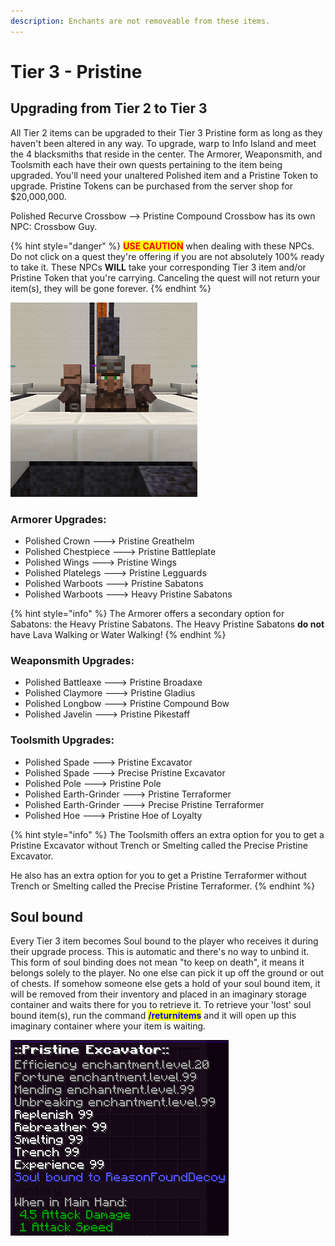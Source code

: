 ```yaml
---
description: Enchants are not removeable from these items.
---
```


# Tier 3 - Pristine

## Upgrading from Tier 2 to Tier 3

All Tier 2 items can be upgraded to their Tier 3 Pristine form as long as they haven't been altered in any way. To upgrade, warp to Info Island and meet the 4 blacksmiths that reside in the center. The Armorer, Weaponsmith, and Toolsmith each have their own quests pertaining to the item being upgraded. You'll need your unaltered Polished item and a Pristine Token to upgrade. Pristine Tokens can be purchased from the server shop for $20,000,000.

Polished Recurve Crossbow --> Pristine Compound Crossbow has its own NPC: Crossbow Guy.

{% hint style="danger" %}
<mark style="color:red;">**USE CAUTION**</mark> when dealing with these NPCs. Do not click on a quest they're offering if you are not absolutely 100% ready to take it. These NPCs **WILL** take your corresponding Tier 3 item and/or Pristine Token that you're carrying. Canceling the quest will not return your item(s), they will be gone forever.&#x20;
{% endhint %}

![](../../.gitbook/assets/blacksmiths.png)

### Armorer Upgrades:

* Polished Crown ---> Pristine Greathelm
* Polished Chestpiece ---> Pristine Battleplate
* Polished Wings ---> Pristine Wings
* Polished Platelegs ---> Pristine Legguards
* Polished Warboots ---> Pristine Sabatons
* Polished Warboots ---> Heavy Pristine Sabatons

{% hint style="info" %}
The Armorer offers a secondary option for Sabatons: the Heavy Pristine Sabatons. The Heavy Pristine Sabatons **do not** have Lava Walking or Water Walking!
{% endhint %}

### Weaponsmith Upgrades:

* Polished Battleaxe ---> Pristine Broadaxe
* Polished Claymore ---> Pristine Gladius
* Polished Longbow ---> Pristine Compound Bow
* Polished Javelin ---> Pristine Pikestaff

### Toolsmith Upgrades:

* Polished Spade ---> Pristine Excavator
* Polished Spade ---> Precise Pristine Excavator
* Polished Pole ---> Pristine Pole
* Polished Earth-Grinder ---> Pristine Terraformer
* Polished Earth-Grinder ---> Precise Pristine Terraformer
* Polished Hoe ---> Pristine Hoe of Loyalty

{% hint style="info" %}
The Toolsmith offers an extra option for you to get a Pristine Excavator without Trench or Smelting called the Precise Pristine Excavator.&#x20;

He also has an extra option for you to get a Pristine Terraformer without Trench or Smelting called the Precise Pristine Terraformer.
{% endhint %}

## Soul bound

Every Tier 3 item becomes Soul bound to the player who receives it during their upgrade process. This is automatic and there's no way to unbind it. This form of soul binding does not mean "to keep on death", it means it belongs solely to the player. No one else can pick it up off the ground or out of chests. If somehow someone else gets a hold of your soul bound item, it will be removed from their inventory and placed in an imaginary storage container and waits there for you to retrieve it. To retrieve your 'lost' soul bound item(s), run the command <mark style="color:blue;">**/returnitems**</mark> and it will open up this imaginary container where your item is waiting.

![](<../../.gitbook/assets/soulbound item.png>)
